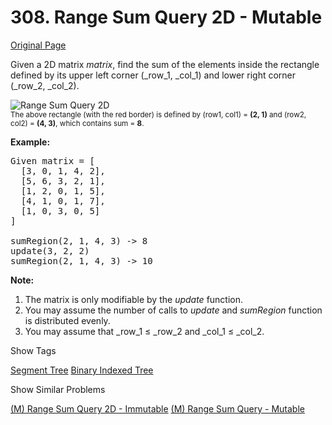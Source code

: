 # 308. Range Sum Query 2D - Mutable

[Original Page](https://leetcode.com/problems/range-sum-query-2d-mutable/)

Given a 2D matrix _matrix_, find the sum of the elements inside the rectangle defined by its upper left corner (_row_1, _col_1) and lower right corner (_row_2, _col_2).

![Range Sum Query 2D](/static/images/courses/range_sum_query_2d.png)  
<small>The above rectangle (with the red border) is defined by (row1, col1) = **(2, 1)** and (row2, col2) = **(4, 3)**, which contains sum = **8**.</small>

**Example:**  

<pre>Given matrix = [
  [3, 0, 1, 4, 2],
  [5, 6, 3, 2, 1],
  [1, 2, 0, 1, 5],
  [4, 1, 0, 1, 7],
  [1, 0, 3, 0, 5]
]

sumRegion(2, 1, 4, 3) -> 8
update(3, 2, 2)
sumRegion(2, 1, 4, 3) -> 10
</pre>

**Note:**  

1.  The matrix is only modifiable by the _update_ function.
2.  You may assume the number of calls to _update_ and _sumRegion_ function is distributed evenly.
3.  You may assume that _row_1 ≤ _row_2 and _col_1 ≤ _col_2.

<div>

<div id="tags" class="btn btn-xs btn-warning">Show Tags</div>

<span class="hidebutton">[Segment Tree](/tag/segment-tree/) [Binary Indexed Tree](/tag/binary-indexed-tree/)</span></div>

<div>

<div id="similar" class="btn btn-xs btn-warning">Show Similar Problems</div>

<span class="hidebutton">[(M) Range Sum Query 2D - Immutable](/problems/range-sum-query-2d-immutable/) [(M) Range Sum Query - Mutable](/problems/range-sum-query-mutable/)</span></div>